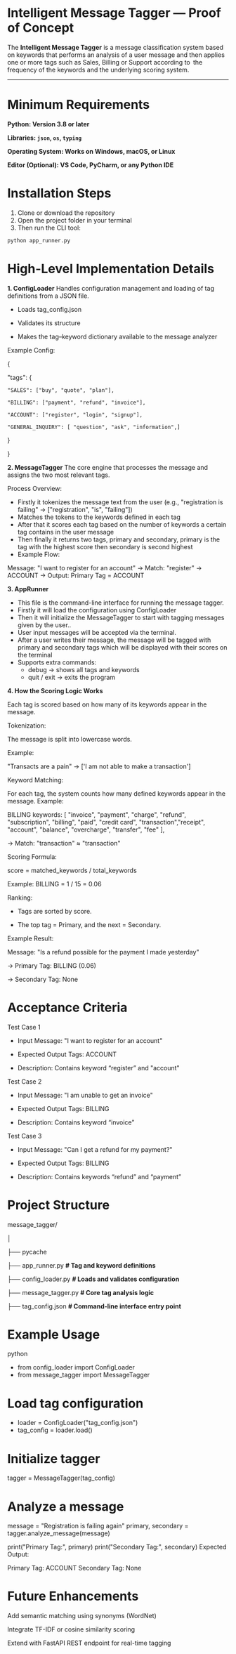  # Intelligent Message Tagger — Proof of Concept

The **Intelligent Message Tagger** is a message classification system based on keywords that performs an analysis of a user message and then applies one or more tags such as Sales, Billing or Support according to the frequency of the keywords and the underlying scoring system. 

---

# Minimum Requirements
**Python:  Version 3.8 or later**

**Libraries: `json`, `os`, `typing`**

**Operating System: Works on Windows, macOS, or Linux**

**Editor (Optional):  VS Code, PyCharm, or any Python IDE**

# Installation Steps

1. Clone or download the repository
2. Open the project folder in your terminal
3. Then run the CLI tool:
```bash
python app_runner.py
```

# High-Level Implementation Details
**1. ConfigLoader**
Handles configuration management and loading of tag definitions from a JSON file.

- Loads tag_config.json

- Validates its structure

- Makes the tag–keyword dictionary available to the message analyzer

Example Config:

{

  "tags": {
  
    "SALES": ["buy", "quote", "plan"],
    
    "BILLING": ["payment", "refund", "invoice"],
    
    "ACCOUNT": ["register", "login", "signup"],

    "GENERAL_INQUIRY": [ "question", "ask", "information",]
    
  }
  
}

**2. MessageTagger**
The core engine that processes the message and assigns the two most relevant tags.

Process Overview:

- Firstly it tokenizes the message text from the user (e.g., "registration is failing" → ["registration", "is", "failing"])
- Matches the tokens to the keywords defined in each tag
- After that it scores each tag based on the number of keywords a certain tag contains in the user message
- Then finally it returns two tags, primary and secondary, primary is the tag with the highest score then secondary is second highest
- Example Flow:

Message: "I want to register for an account"
→ Match: "register" → ACCOUNT
→ Output: Primary Tag = ACCOUNT

**3. AppRunner**
- This file is the command-line interface for running the message tagger.
- Firstly it will load the configuration using ConfigLoader
- Then it will initialize the MessageTagger to start with tagging messages given by the user..
- User input messages will be accepted via the terminal.
- After a user writes their message, the message will be tagged with primary and secondary tags which will be displayed with their scores on the terminal
- Supports extra commands:
  - debug → shows all tags and keywords
  - quit / exit → exits the program

**4. How the Scoring Logic Works**

Each tag is scored based on how many of its keywords appear in the message.

Tokenization:

The message is split into lowercase words.

Example:

"Transacts are a pain" → ['I am not able to make a transaction']

Keyword Matching:

For each tag, the system counts how many defined keywords appear in the message.
Example:

BILLING keywords: [ 
                 "invoice", "payment", "charge", "refund", 
                 "subscription", "billing", "paid", "credit card", 
                 "transaction","receipt", "account", "balance", 
                 "overcharge", "transfer", "fee"
              ],

→ Match: "transaction" ≈ "transaction"

Scoring Formula:

score = matched_keywords / total_keywords

Example: BILLING = 1 / 15 = 0.06

Ranking:

- Tags are sorted by score.
  
- The top tag = Primary, and the next = Secondary.

Example Result:

Message: "Is a refund possible for the payment I made yesterday"

→ Primary Tag: BILLING (0.06)

→ Secondary Tag: None
 
# Acceptance Criteria
Test Case 1
- Input Message: "I want to register for an account"

- Expected Output Tags: ACCOUNT

- Description: Contains keyword “register” and "account"

Test Case 2
- Input Message: "I am unable to get an invoice"

- Expected Output Tags: BILLING

- Description: Contains keyword “invoice” 

Test Case 3
- Input Message: "Can I get a refund for my payment?"

- Expected Output Tags: BILLING

- Description: Contains keywords “refund” and “payment”


# Project Structure
message_tagger/

│

├── pycache            

├── app_runner.py            **# Tag and keyword definitions**

├── config_loader.py         **# Loads and validates configuration**

├── message_tagger.py        **# Core tag analysis logic**

├── tag_config.json          **# Command-line interface entry point**


# Example Usage
python
- from config_loader import ConfigLoader
- from message_tagger import MessageTagger

# Load tag configuration
- loader = ConfigLoader("tag_config.json")
- tag_config = loader.load()

# Initialize tagger
tagger = MessageTagger(tag_config)

# Analyze a message
message = "Registration is failing again"
primary, secondary = tagger.analyze_message(message)

print("Primary Tag:", primary)
print("Secondary Tag:", secondary)
Expected Output:

Primary Tag: ACCOUNT
Secondary Tag: None

# Future Enhancements
Add semantic matching using synonyms (WordNet)

Integrate TF-IDF or cosine similarity scoring

Extend with FastAPI REST endpoint for real-time tagging
